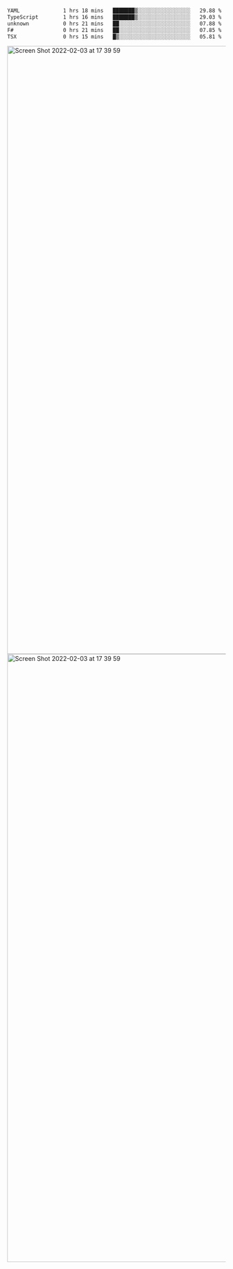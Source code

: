 <!--START_SECTION:waka-->

```txt
YAML              1 hrs 18 mins   ███████▒░░░░░░░░░░░░░░░░░   29.88 %
TypeScript        1 hrs 16 mins   ███████▒░░░░░░░░░░░░░░░░░   29.03 %
unknown           0 hrs 21 mins   ██░░░░░░░░░░░░░░░░░░░░░░░   07.88 %
F#                0 hrs 21 mins   ██░░░░░░░░░░░░░░░░░░░░░░░   07.85 %
TSX               0 hrs 15 mins   █▒░░░░░░░░░░░░░░░░░░░░░░░   05.81 %
```

<!--END_SECTION:waka-->

<img width="1400" alt="Screen Shot 2022-02-03 at 17 39 59" src="https://user-images.githubusercontent.com/45716542/152387304-f2b60485-53a6-4f4b-a818-5cefb1b0c0ae.png">
<img width="1400" alt="Screen Shot 2022-02-03 at 17 39 59" src="https://user-images.githubusercontent.com/45716542/152387273-ea5cdf21-2a45-44da-8bef-00c1763b1d42.png">
